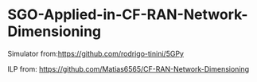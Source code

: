 # SGO-Applied-in-CF-RAN-Network-Dimensioning

Simulator from:https://github.com/rodrigo-tinini/5GPy

ILP from: https://github.com/Matias6565/CF-RAN-Network-Dimensioning

